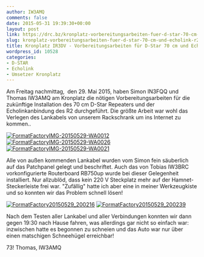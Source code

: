 ```yaml
---
author: IW3AMQ
comments: false
date: 2015-05-31 19:39:30+00:00
layout: post
link: https://drc.bz/kronplatz-vorbereitungsarbeiten-fuer-d-star-70-cm-und-echolink-r2/
slug: kronplatz-vorbereitungsarbeiten-fuer-d-star-70-cm-und-echolink-r2
title: Kronplatz IR3DV - Vorbereitungsarbeiten für D-Star 70 cm und Echolink R2
wordpress_id: 10528
categories:
- D-STAR
- Echolink
- Umsetzer Kronplatz
---
```


Am Freitag nachmittag,  den 29. Mai 2015, haben Simon IN3FQQ und Thomas IW3AMQ am Kronplatz die nötigen Vorbereitungsarbeiten für die zukünftige Installation des 70 cm D-Star Repeaters und der Echolinkanbindung des R2 durchgeführt. Die größte Arbeit war wohl das Verlegen des Lankabels von unserem Rackschrank um ins Internet zu kommen..

[![FormatFactoryIMG-20150529-WA0012](https://drc.bz/wp-content/uploads/2015/05/FormatFactoryIMG-20150529-WA0012-150x150.jpg)](https://drc.bz/wp-content/uploads/2015/05/FormatFactoryIMG-20150529-WA0012.jpg)[ ![FormatFactoryIMG-20150529-WA0026](https://drc.bz/wp-content/uploads/2015/05/FormatFactoryIMG-20150529-WA0026-150x150.jpg)](https://drc.bz/wp-content/uploads/2015/05/FormatFactoryIMG-20150529-WA0026.jpg) [![FormatFactoryIMG-20150529-WA0021](https://drc.bz/wp-content/uploads/2015/05/FormatFactoryIMG-20150529-WA0021-150x150.jpg)](https://drc.bz/wp-content/uploads/2015/05/FormatFactoryIMG-20150529-WA0021.jpg)

Alle von außen kommenden Lankabel wurden vom Simon fein säuberlich auf das Patchpanel gelegt und beschriftet. Auch das von Tobias IW3BRC vorkonfigurierte Routerboard RB750up wurde bei dieser Gelegenheit installiert. Nur allzublöd, dass kein 220 V Steckplatz mehr auf der Hamnet-Steckerleiste frei war. "Zufällig" hatte ich aber eine in meiner Werkzeugkiste und so konnten wir das Problem schnell lösen!

[![FormatFactory20150529_200216](https://drc.bz/wp-content/uploads/2015/05/FormatFactory20150529_200216-150x150.jpg)](https://drc.bz/wp-content/uploads/2015/05/FormatFactory20150529_200216.jpg) [![FormatFactory20150529_200239](https://drc.bz/wp-content/uploads/2015/05/FormatFactory20150529_200239-150x150.jpg)](https://drc.bz/wp-content/uploads/2015/05/FormatFactory20150529_200239.jpg)

Nach dem Testen aller Lankabel und aller Verbindungen konnten wir dann gegen 19:30 nach Hause fahren, was allerdings gar nicht so einfach war: inzwischen hatte es begonnen zu schneien und das Auto war nur über einen matschigen Schneehügel erreichbar!

73! Thomas, IW3AMQ

